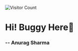 ![Visitor Count](https://profile-counter.glitch.me/proAnurag/count.svg)

# Hi! Buggy Here👋

### -- Anurag Sharma
